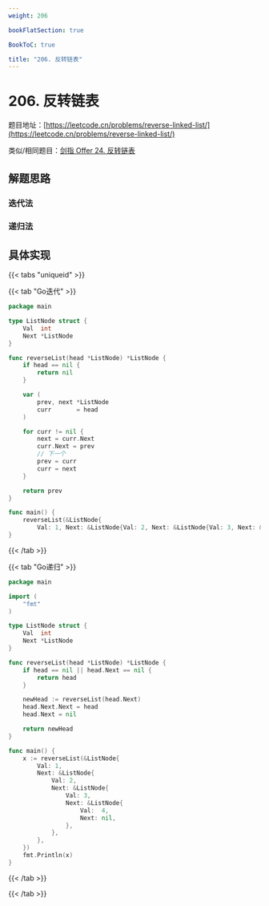 ```yaml
---
weight: 206

bookFlatSection: true

BookToC: true

title: "206. 反转链表"
---
```


# 206. 反转链表

题目地址：[https://leetcode.cn/problems/reverse-linked-list/](https://leetcode.cn/problems/reverse-linked-list/)

类似/相同题目：[剑指 Offer 24. 反转链表](https://leetcode.cn/problems/fan-zhuan-lian-biao-lcof/)

## 解题思路

### 迭代法

[//]: # (一般采取遍历的形式。如果链表中只有 2 个节点，`1->2`，那么反转后就是`2->1`，也就是 2 的 next 节点是 1，1 的 next 节点是 nil，。当遍历第一个节点 1 时，此时 curr 就是 head，)

### 递归法

## 具体实现

{{< tabs "uniqueid" >}}

{{< tab "Go迭代" >}}

```go
package main

type ListNode struct {
	Val  int
	Next *ListNode
}

func reverseList(head *ListNode) *ListNode {
	if head == nil {
		return nil
	}

	var (
		prev, next *ListNode
		curr       = head
	)

	for curr != nil {
		next = curr.Next
		curr.Next = prev
		// 下一个
		prev = curr
		curr = next
	}

	return prev
}

func main() {
	reverseList(&ListNode{
		Val: 1, Next: &ListNode{Val: 2, Next: &ListNode{Val: 3, Next: &ListNode{Val: 4, Next: &ListNode{Val: 5}}}}})
}

```

{{< /tab >}}

{{< tab "Go递归" >}}

```go
package main

import (
	"fmt"
)

type ListNode struct {
	Val  int
	Next *ListNode
}

func reverseList(head *ListNode) *ListNode {
	if head == nil || head.Next == nil {
		return head
	}

	newHead := reverseList(head.Next)
	head.Next.Next = head
	head.Next = nil

	return newHead
}

func main() {
	x := reverseList(&ListNode{
		Val: 1,
		Next: &ListNode{
			Val: 2,
			Next: &ListNode{
				Val: 3,
				Next: &ListNode{
					Val:  4,
					Next: nil,
				},
			},
		},
	})
	fmt.Println(x)
}

```

{{< /tab >}}

{{< /tab >}}